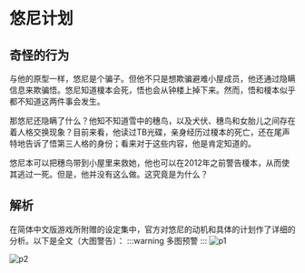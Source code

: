 # 悠尼计划

## 奇怪的行为

与他的原型一样，悠尼是个骗子。但他不只是想欺骗避难小屋成员，他还通过隐瞒信息来欺骗悟。悠尼知道榎本会死，悟也会从钟楼上掉下来。然而，悟和榎本似乎都不知道这两件事会发生。

那悠尼还隐瞒了什么？他知不知道雪中的穗鸟，以及犬伏、穗鸟和女胎儿之间存在着人格交换现象？目前来看，他读过TB光碟，亲身经历过榎本的死亡，还在尾声特地告诉了悟第三人格的身份；看来对于这些内容，他是肯定知道的。

悠尼本可以把穗鸟带到小屋里来救她，他也可以在2012年之前警告榎本，从而使其逃过一死。但是，他并没有这么做。这究竟是为什么？

## 解析

在简体中文版游戏所附赠的设定集中，官方对悠尼的动机和具体的计划作了详细的分析。以下是全文（大图警告）：
:::warning
多图预警
:::
![p1](/images/UniPlan/捕获.webp)

![p2](/images/UniPlan/捕获2.webp)
